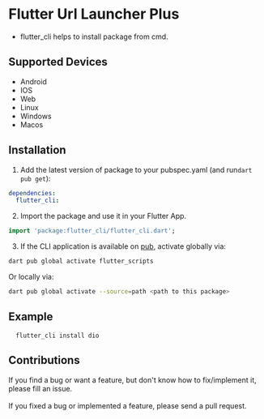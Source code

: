 # Flutter Url Launcher Plus

- flutter_cli helps to install package from cmd.

## Supported Devices

- Android
- IOS
- Web
- Linux
- Windows
- Macos

## Installation

1. Add the latest version of package to your pubspec.yaml (and run`dart pub get`):

```yaml
dependencies:
  flutter_cli:
```

2. Import the package and use it in your Flutter App.

```dart
import 'package:flutter_cli/flutter_cli.dart';
```
3. If the CLI application is available on [pub](https://pub.dev), activate globally via:

```sh
dart pub global activate flutter_scripts
```

Or locally via:

```sh
dart pub global activate --source=path <path to this package>
```

## Example

```
  flutter_cli install dio
```


## Contributions

If you find a bug or want a feature, but don't know how to fix/implement it, please fill an issue. <br>
<br>
If you fixed a bug or implemented a feature, please send a pull request.
